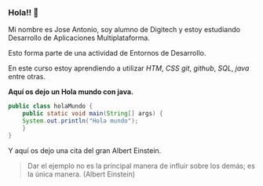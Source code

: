 ### Hola!! 👋

Mi nombre es Jose Antonio, soy alumno de Digitech y estoy estudiando Desarrollo de Aplicaciones Multiplataforma.

Esto forma parte de una actividad de Entornos de Desarrollo.

En este curso estoy aprendiendo a utilizar *HTM*, *CSS* *git*, *github*, *SQL*, *java* entre otras.

**Aquí os dejo un Hola mundo con java.**
```java
public class holaMundo {
	public static void main(String[] args) {
	System.out.println("Hola mundo");
	}
}
```
Y aquí os dejo una cita del gran Albert Einstein.
> Dar el ejemplo no es la principal manera de influir sobre los demás; es la única manera. (Albert Einstein)
